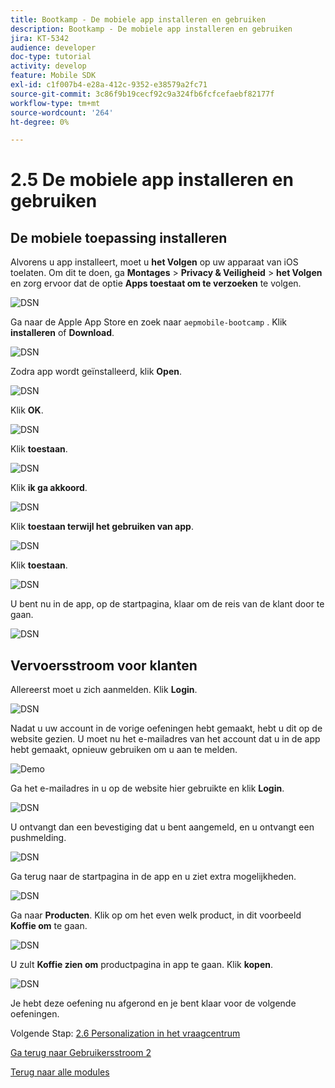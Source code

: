 ```yaml
---
title: Bootkamp - De mobiele app installeren en gebruiken
description: Bootkamp - De mobiele app installeren en gebruiken
jira: KT-5342
audience: developer
doc-type: tutorial
activity: develop
feature: Mobile SDK
exl-id: c1f007b4-e28a-412c-9352-e38579a2fc71
source-git-commit: 3c86f9b19cecf92c9a324fb6fcfcefaebf82177f
workflow-type: tm+mt
source-wordcount: '264'
ht-degree: 0%

---
```


# 2.5 De mobiele app installeren en gebruiken


## De mobiele toepassing installeren

Alvorens u app installeert, moet u **het Volgen** op uw apparaat van iOS toelaten. Om dit te doen, ga **Montages** > **Privacy &amp; Veiligheid** > **het Volgen** en zorg ervoor dat de optie **Apps toestaat om te verzoeken** te volgen.

![ DSN ](./../uc3/images/app4.png)

Ga naar de Apple App Store en zoek naar `aepmobile-bootcamp` . Klik **installeren** of **Download**.

![ DSN ](./../uc3/images/app1.png)

Zodra app wordt geïnstalleerd, klik **Open**.

![ DSN ](./../uc3/images/app2.png)

Klik **OK**.

![ DSN ](./../uc3/images/app9.png)

Klik **toestaan**.

![ DSN ](./../uc3/images/app3.png)

Klik **ik ga akkoord**.

![ DSN ](./../uc3/images/app7.png)

Klik **toestaan terwijl het gebruiken van app**.

![ DSN ](./../uc3/images/app8.png)

Klik **toestaan**.

![ DSN ](./../uc3/images/app5.png)

U bent nu in de app, op de startpagina, klaar om de reis van de klant door te gaan.

![ DSN ](./../uc3/images/app12.png)

## Vervoersstroom voor klanten

Allereerst moet u zich aanmelden. Klik **Login**.

![ DSN ](./../uc3/images/app13.png)

Nadat u uw account in de vorige oefeningen hebt gemaakt, hebt u dit op de website gezien. U moet nu het e-mailadres van het account dat u in de app hebt gemaakt, opnieuw gebruiken om u aan te melden.

![ Demo ](./../uc3/images/pv1.png)

Ga het e-mailadres in u op de website hier gebruikte en klik **Login**.

![ DSN ](./../uc3/images/app14.png)

U ontvangt dan een bevestiging dat u bent aangemeld, en u ontvangt een pushmelding.

![ DSN ](./../uc3/images/app15.png)

Ga terug naar de startpagina in de app en u ziet extra mogelijkheden.

![ DSN ](./../uc3/images/app17.png)

Ga naar **Producten**. Klik op om het even welk product, in dit voorbeeld **Koffie om** te gaan.

![ DSN ](./images/app19.png)

U zult **Koffie zien om** productpagina in app te gaan. Klik **kopen**.

![ DSN ](./images/app20.png)

Je hebt deze oefening nu afgerond en je bent klaar voor de volgende oefeningen.

Volgende Stap: [ 2.6 Personalization in het vraagcentrum ](./ex6.md)

[Ga terug naar Gebruikersstroom 2](./uc2.md)

[Terug naar alle modules](../../overview.md)

